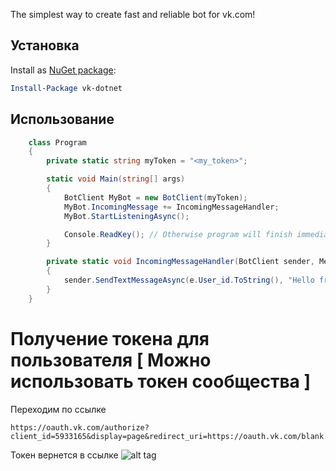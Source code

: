 The simplest way to create fast and reliable bot for vk.com!
## Установка

Install as [NuGet package](https://www.nuget.org/packages/vk-dotnet/):

```powershell
Install-Package vk-dotnet
```

## Использование

```C#
    class Program
    {
        private static string myToken = "<my_token>";

        static void Main(string[] args)
        {
            BotClient MyBot = new BotClient(myToken);
            MyBot.IncomingMessage += IncomingMessageHandler;
            MyBot.StartListeningAsync();

            Console.ReadKey(); // Otherwise program will finish immediately
        }

        private static void IncomingMessageHandler(BotClient sender, Message e)
        {
            sender.SendTextMessageAsync(e.User_id.ToString(), "Hello from MyBot!");
        }
    }
```
# Получение токена для пользователя [ Можно использовать токен сообщества ]
Переходим по ссылке
```
https://oauth.vk.com/authorize?client_id=5933165&display=page&redirect_uri=https://oauth.vk.com/blank.html&scope=134217727&response_type=token&v=5.63&state=123456
```
Токен вернется в ссылке
![alt tag](http://image.prntscr.com/image/a3e010678c0e40d28e368bb5c5dd9315.png)
